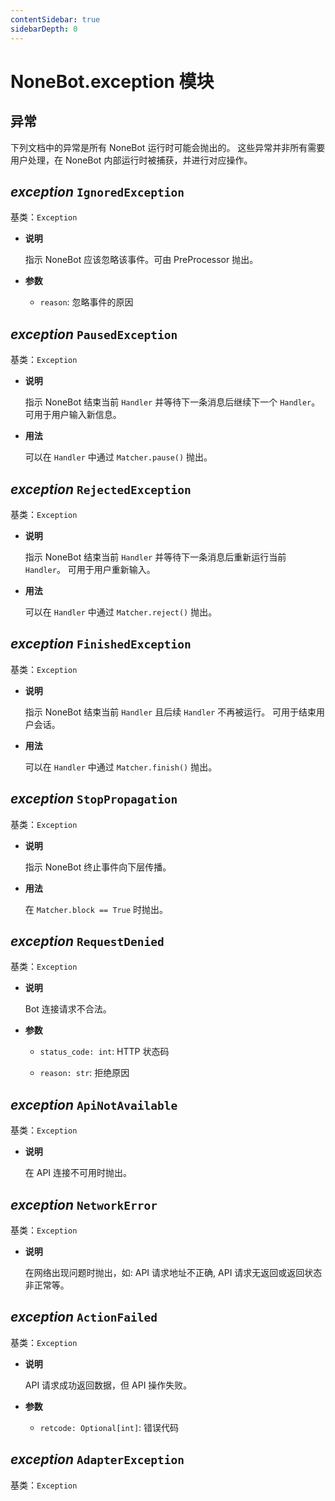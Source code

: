 ```yaml
---
contentSidebar: true
sidebarDepth: 0
---
```


# NoneBot.exception 模块

## 异常

下列文档中的异常是所有 NoneBot 运行时可能会抛出的。
这些异常并非所有需要用户处理，在 NoneBot 内部运行时被捕获，并进行对应操作。


## _exception_ `IgnoredException`

基类：`Exception`


* **说明**

    指示 NoneBot 应该忽略该事件。可由 PreProcessor 抛出。



* **参数**

    
    * `reason`: 忽略事件的原因



## _exception_ `PausedException`

基类：`Exception`


* **说明**

    指示 NoneBot 结束当前 `Handler` 并等待下一条消息后继续下一个 `Handler`。
    可用于用户输入新信息。



* **用法**

    可以在 `Handler` 中通过 `Matcher.pause()` 抛出。



## _exception_ `RejectedException`

基类：`Exception`


* **说明**

    指示 NoneBot 结束当前 `Handler` 并等待下一条消息后重新运行当前 `Handler`。
    可用于用户重新输入。



* **用法**

    可以在 `Handler` 中通过 `Matcher.reject()` 抛出。



## _exception_ `FinishedException`

基类：`Exception`


* **说明**

    指示 NoneBot 结束当前 `Handler` 且后续 `Handler` 不再被运行。
    可用于结束用户会话。



* **用法**

    可以在 `Handler` 中通过 `Matcher.finish()` 抛出。



## _exception_ `StopPropagation`

基类：`Exception`


* **说明**

    指示 NoneBot 终止事件向下层传播。



* **用法**

    在 `Matcher.block == True` 时抛出。



## _exception_ `RequestDenied`

基类：`Exception`


* **说明**

    Bot 连接请求不合法。



* **参数**

    
    * `status_code: int`: HTTP 状态码


    * `reason: str`: 拒绝原因



## _exception_ `ApiNotAvailable`

基类：`Exception`


* **说明**

    在 API 连接不可用时抛出。



## _exception_ `NetworkError`

基类：`Exception`


* **说明**

    在网络出现问题时抛出，如: API 请求地址不正确, API 请求无返回或返回状态非正常等。



## _exception_ `ActionFailed`

基类：`Exception`


* **说明**

    API 请求成功返回数据，但 API 操作失败。



* **参数**

    
    * `retcode: Optional[int]`: 错误代码



## _exception_ `AdapterException`

基类：`Exception`
